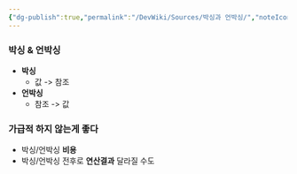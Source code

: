 ```yaml
---
{"dg-publish":true,"permalink":"/DevWiki/Sources/박싱과 언박싱/","noteIcon":"","created":"2024-11-10T14:49:35.000+09:00","updated":"2025-07-19T22:58:36.982+09:00"}
---
```


### 박싱 & 언박싱

- **박싱**
    - 값 -> 참조
- **언박싱**
    - 참조 -> 값

### 가급적 하지 않는게 좋다

- 박싱/언박싱 **비용**
- 박싱/언박싱 전후로 **연산결과** 달라질 수도